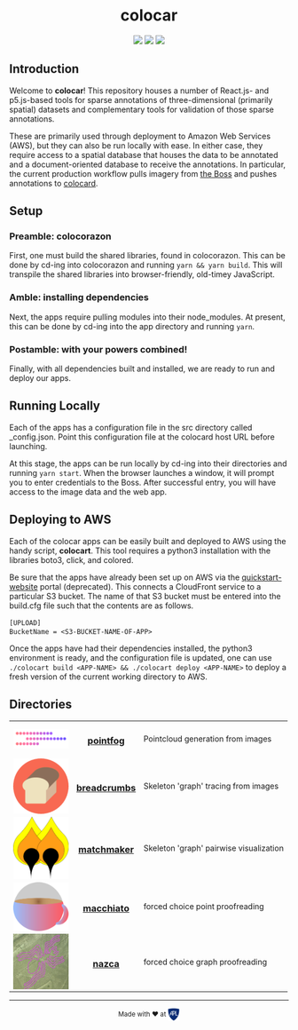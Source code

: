 <h1 align="center">colocar</h1>
<p align="center">
<img src="https://img.shields.io/badge/License-Apache2-blue.svg" />
<img src="https://img.shields.io/badge/Extremely Rad-👌-00ddcc.svg" />
<img src="https://img.shields.io/circleci/token/9fc1451c363b10e98a5968202d088b6375016a93/project/github/aplbrain/colocar/master.svg" />
</p>

## Introduction
Welcome to **colocar**! This repository houses a number of React.js- and p5.js-based tools for sparse annotations of three-dimensional (primarily spatial) datasets and complementary tools for validation of those sparse annotations.

These are primarily used through deployment to Amazon Web Services (AWS), but they can also be run locally with ease. In either case, they require access to a spatial database that houses the data to be annotated and a document-oriented database to receive the annotations. In particular, the current production workflow pulls imagery from [the Boss](https://github.com/jhuapl-boss/boss) and pushes annotations to [colocard](https://github.com/aplbrain/colocard).

## Setup
### Preamble: colocorazon
First, one must build the shared libraries, found in colocorazon. This can be done by cd-ing into colocorazon and running `yarn && yarn build`. This will transpile the shared libraries into browser-friendly, old-timey JavaScript.

### Amble: installing dependencies
Next, the apps require pulling modules into their node_modules. At present, this can be done by cd-ing into the app directory and running `yarn`.

### Postamble: with your powers combined!
Finally, with all dependencies built and installed, we are ready to run and deploy our apps.

## Running Locally
Each of the apps has a configuration file in the src directory called _config.json. Point this configuration file at the colocard host URL before launching.

At this stage, the apps can be run locally by cd-ing into their directories and running `yarn start`. When the browser launches a window, it will prompt you to enter credentials to the Boss. After successful entry, you will have access to the image data and the web app.

## Deploying to AWS
Each of the colocar apps can be easily built and deployed to AWS using the handy script,  **colocart**. This tool requires a python3 installation with the libraries boto3, click, and colored.

Be sure that the apps have already been set up on AWS via the [quickstart-website](https://console.aws.amazon.com/quickstart-website/home) portal (deprecated). This connects a CloudFront service to a particular S3 bucket. The name of that S3 bucket must be entered into the build.cfg file such that the contents are as follows.

```
[UPLOAD]
BucketName = <S3-BUCKET-NAME-OF-APP>
```

Once the apps have had their dependencies installed, the python3 environment is ready, and the configuration file is updated, one can use `./colocart build <APP-NAME> && ./colocart deploy <APP-NAME>` to deploy a fresh version of the current working directory to AWS.

## Directories



<table>
<tr>
    <td>
        <img align=center src="pointfog/logo.png" width=100>
    </td>
    <td>
        <h3 align=center><a href="pointfog/">pointfog</a></h3>
    </td>
    <td>
        <p>Pointcloud generation from images</p>
    </td>
</tr>
<tr>
    <td>
        <img align=center src="breadcrumbs/logo.png" width=100>
    </td>
    <td>
        <h3 align=center><a href="breadcrumbs/">breadcrumbs</a></h3>
    </td>
    <td>
        <p>Skeleton 'graph' tracing from images</p>
    </td>
</tr>
<tr>
    <td>
        <img align=center src="matchmaker/logo.png" width=100>
    </td>
    <td>
        <h3 align=center><a href="matchmaker/">matchmaker</a></h3>
    </td>
    <td>
        <p>Skeleton 'graph' pairwise visualization</p>
    </td>
</tr>
<tr>
    <td>
        <img align=center src="macchiato/logo.png" width=100>
    </td>
    <td>
        <h3 align=center><a href="macchiato/">macchiato</a></h3>
    </td>
    <td>
        <p>forced choice point proofreading</p>
    </td>
</tr>
<tr>
    <td>
        <img align=center src="nazca/logo.png" width=100>
    </td>
    <td>
        <h3 align=center><a href="nazca/">nazca</a></h3>
    </td>
    <td>
        <p>forced choice graph proofreading</p>
    </td>
</tr>
</table>

---

<p align="center"><small>Made with ♥ at <a href="http://www.jhuapl.edu/"><img alt="JHU APL" align="center" src="./apl-logo.png" height="23px"></a></small></p>
